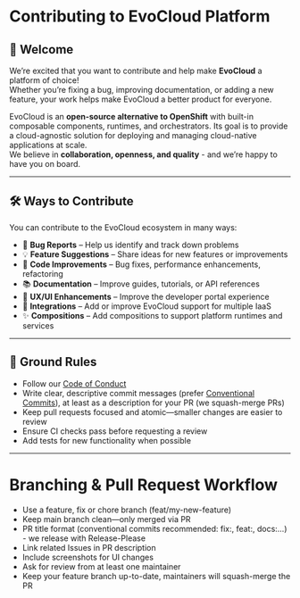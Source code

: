 # Contributing to EvoCloud Platform

## 👋 Welcome

We’re excited that you want to contribute and help make **EvoCloud** a platform of choice!  
Whether you’re fixing a bug, improving documentation, or adding a new feature, your work helps make EvoCloud a better product for everyone.

EvoCloud is an **open-source alternative to OpenShift** with built-in composable components, runtimes, and orchestrators. Its goal is to provide a cloud-agnostic solution for deploying and managing cloud-native applications at scale.  
We believe in **collaboration, openness, and quality** - and we’re happy to have you on board.

---

## 🛠 Ways to Contribute

You can contribute to the EvoCloud ecosystem in many ways:

- 🐛 **Bug Reports** – Help us identify and track down problems
- 💡 **Feature Suggestions** – Share ideas for new features or improvements
- 🧹 **Code Improvements** – Bug fixes, performance enhancements, refactoring
- 📚 **Documentation** – Improve guides, tutorials, or API references
- 🎨 **UX/UI Enhancements** – Improve the developer portal experience
- 🔌 **Integrations** – Add or improve EvoCloud support for multiple IaaS
- ✨ **Compositions** – Add compositions to support platform runtimes and services

---

## 📜 Ground Rules

- Follow our [Code of Conduct](CODE_OF_CONDUCT.md)
- Write clear, descriptive commit messages (prefer [Conventional Commits](https://www.conventionalcommits.org/)), at least as a description for your PR (we squash-merge PRs)
- Keep pull requests focused and atomic—smaller changes are easier to review
- Ensure CI checks pass before requesting a review
- Add tests for new functionality when possible

---

# Branching & Pull Request Workflow

* Use a feature, fix or chore branch (feat/my-new-feature)
* Keep main branch clean—only merged via PR
* PR title format (conventional commits recommended: fix:, feat:, docs:…) - we release with Release-Please
* Link related Issues in PR description
* Include screenshots for UI changes
* Ask for review from at least one maintainer
* Keep your feature branch up-to-date, maintainers will squash-merge the PR